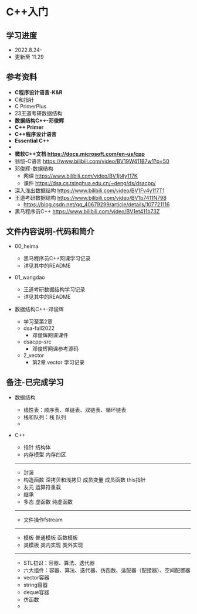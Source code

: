 # C++入门

## 学习进度
* 2022.8.24-
* 更新至 11.29

## 参考资料
* **C程序设计语言-K&R**
* C和指针
* C PrimerPlus
* 23王道考研数据结构
* **数据结构C++-邓俊辉**  
* **C++ Primer**
* **C++程序设计语言**
* **Essential C++**
* 
* **微软C++文档 https://docs.microsoft.com/en-us/cpp**
* 翁恺-C语言 https://www.bilibili.com/video/BV19W411B7w1?p=50
* 邓俊辉-数据结构
  * 网课 https://www.bilibili.com/video/BV1jt4y117K  
  * 课件 https://dsa.cs.tsinghua.edu.cn/~deng/ds/dsacpp/  
* 深入浅出数据结构  https://www.bilibili.com/video/BV1Fv4y1f7T1   
* 王道考研数据结构 https://www.bilibili.com/video/BV1b7411N798
  * https://blog.csdn.net/qq_40679299/article/details/107721116 
* 黑马程序员C++ https://www.bilibili.com/video/BV1et411b73Z

## 文件内容说明-代码和简介
* 00_heima
  * 黑马程序员C++网课学习记录
  * 详见其中的README

* 01_wangdao
  * 王道考研数据结构学习记录
  * 详见其中的README

* 数据结构C++-邓俊辉 
  * 学习至第2章
  * dsa-fall2022
    * 邓俊辉网课课件
  * dsacpp-src
    * 邓俊辉网课参考源码
  * 2_vector
    * 第2章 vector 学习记录

## 备注-已完成学习
* 数据结构
  * 线性表：顺序表、单链表、双链表、循环链表
  * 栈和队列：栈 队列
  * 
  
* C++
  * 指针 结构体
  * 内存模型 内存四区
  -----
  * 封装
  * 构造函数 深拷贝和浅拷贝 成员变量 成员函数 this指针
  * 友元 运算符重载 
  * 继承
  * 多态 虚函数 纯虚函数
  -----
  * 文件操作fstream
  -----
  * 模板 普通模板 函数模板 
  * 类模板 类内实现 类外实现
  -----
  * STL初识：容器、算法、迭代器
  * 六大组件：容器、算法、迭代器、仿函数、适配器（配接器）、空间配置器
  * vector容器
  * string容器
  * deque容器
  * 仿函数
  * 